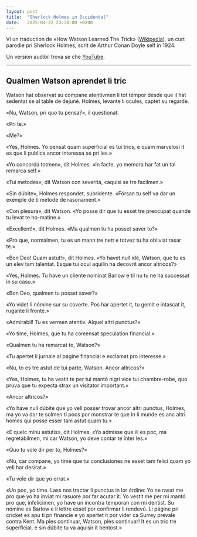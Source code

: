 ```yaml
---
layout: post
title:  "Sherlock Holmes in Occidental"
date:   2025-04-22 23:30:00 +0200
---
```

Vi un traduction de «How Watson Learned The Trick» ([Wikipedia](https://en.wikipedia.org/wiki/How_Watson_Learned_the_Trick)), un curt parodie pri Sherlock Holmes, scrit de Arthur Conan Doyle self in 1924.

Un version audibil trova se che [YouTube](https://www.youtube.com/watch?v=aBUsCHAOUm0).

---

## Qualmen Watson aprendet li tric

Watson hat observat su compane atentivmen li tot témpor desde que il hat sedentat se al table de dejuné. Holmes, levante li ocules, captet su regarde.

«Nu, Watson, pri quo tu pensa?», il questionat.

«Pri te.»

«Me?»

«Yes, Holmes. Yo pensat quam superficial es tui trics, e quam marvelosi it es que li publica ancor interessa se pri les.»

«Yo concorda totmen», dit Holmes. «In facte, yo memora har fat un tal remarca self.»

«Tui metodes», dit Watson con severitá, «aquisi se tre facilmen.»

«Sin dúbite», Holmes respondet, subridente. «Fórsan tu self va dar un exemple de ti metode de rasonament.»

«Con plesura», dit Watson. «Yo posse dir que tu esset tre preocupat quande tu levat te ho-matine.»

«Excellent!», dit Holmes. «Ma qualmen tu ha posset saver to?»

«Pro que, normalmen, tu es un mann tre nett e totvez tu ha obliviat rasar te.»

«Bon Deo! Quam astut!», dit Holmes. «Yo havet null idé, Watson, que tu es un elev tam talentat. Esque tui ocul aquilin ha decovrit ancor altricos?»

«Yes, Holmes. Tu have un cliente nominat Barlow e til nu tu ne ha successat in su casu.»

«Bon Deo, qualmen tu posset saver?»

«Yo videt li nómine sur su coverte. Pos har apertet it, tu gemit e intascat it, rugante li fronte.»

«Admirabil! Tu es vermen atentiv. Alquel altri punctus?»

«Yo time, Holmes, que tu ha comensat speculation financial.»

«Qualmen tu ha remarcat to, Watson?»

«Tu apertet li jurnale al págine financial e exclamat pro interesse.»

«Nu, to es tre astut de tui parte, Watson. Ancor altricos?»

«Yes, Holmes, tu ha vestit te per tui mantó nigri vice tui chambre-robe, quo pruva que tu expecta strax un visitator important.»

«Ancor altricos?»

«Yo have null dúbite que yo vell posser trovar ancor altri punctus, Holmes, ma yo va dar te solmen ti pocs por monstrar te que in li munde es anc altri homes qui posse esser tam astut quam tu.»

«E quelc minu astutis», dit Holmes. «Yo admisse que ili es poc, ma regretabilmen, mi car Watson, yo deve contar te ínter les.»

«Quo tu vole dir per to, Holmes?»

«Nu, car compane, yo time que tui conclusiones ne esset tam felici quam yo vell har desirat.»

«Tu vole dir que yo errat.»

«Un poc, yo time. Lass nos tractar li punctus in lor órdine: Yo ne rasat me pro que yo ha inviat mi rasuore por far acutar it. Yo vestit me per mi mantó pro que, ínfelicimen, yo have un incontra temporan con mi dentist. Su nómine es Barlow e li lettre esset por confirmar li rendevú. Li págine pri cricket es apu ti pri financie e yo apertet it por vider ca Surrey prevale contra Kent. Ma ples continuar, Watson, ples continuar! It es un tric tre superficial, e sin dúbite tu va aquisir it bentost.»

